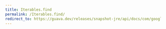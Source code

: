 ```yaml
---
title: Iterables.find
permalink: /Iterables.find/
redirect_to: https://guava.dev/releases/snapshot-jre/api/docs/com/google/common/collect/Iterables.html#find-java.lang.Iterable-com.google.common.base.Predicate-
---
```

